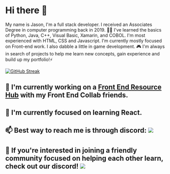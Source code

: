 # Hi there 👋
My name is Jason, I'm a full stack developer. I received an Associates Degree in computer programming back in 2019. 👨‍🎓 I've learned the basics of Python, Java, C++, Visual Basic, Xamarin, and COBOL. I'm most experienced with HTML, CSS and Javascript. I'm currently mostly focused on Front-end work. I also dabble a little in game development. 🎮 I'm always in search of projects to help me learn new concepts, gain experience and build up my portfolio!⚡ 


[![GitHub Streak](https://streak-stats.demolab.com/?user=DenverCoder1)](https://git.io/streak-stats)



## 🔭 I'm currently working on a [Front End Resource Hub](https://github.com/RW2023/fer) with my Front End Collab friends.
## 🌱 I'm currently focused on learning React. 
## 📫 Best way to reach me is through discord: ![](https://dcbadge.vercel.app/api/shield/472199088113188864)
## 👥 If you're interested in joining a friendly community focused on helping each other learn, check out our discord! [![](https://dcbadge.vercel.app/api/server/gQEKFdEMHM)](https://discord.gg/gQEKFdEMHM)
